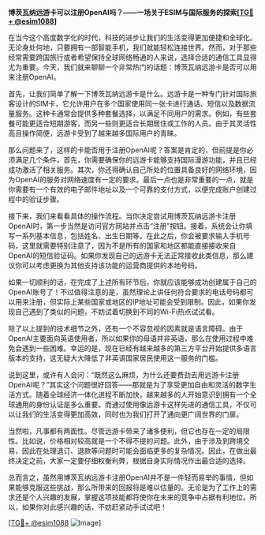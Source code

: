 **博茨瓦纳远游卡可以注册OpenAI吗？——一场关于ESIM与国际服务的探索[[TG💪+ @esim1088](https://t.me/s/esim1088)]**

在当今这个高度数字化的时代，科技的进步让我们的生活变得更加便捷和全球化。无论身处何地，只要拥有一部智能手机，我们就能轻松连接世界。然而，对于那些经常需要跨国旅行或者希望保持全球网络畅通的人来说，选择合适的通信工具显得尤为重要。今天，我们就来聊聊一个非常热门的话题：博茨瓦纳远游卡是否可以用来注册OpenAI。

首先，让我们简单了解一下博茨瓦纳远游卡是什么。远游卡是一种专门针对国际旅客设计的SIM卡，它允许用户在多个国家使用同一张卡进行通话、短信以及数据流量服务。这种卡通常会提供多种套餐选择，以满足不同用户的需求。例如，有些套餐可能更适合短期游客，而另一些则更适合长期居住或工作的人员。由于其灵活性高且操作简便，远游卡受到了越来越多国际用户的青睐。

那么问题来了，这样的卡能否用于注册OpenAI呢？答案是肯定的，但前提是你必须满足几个条件。首先，你需要确保你的远游卡能够支持国际漫游功能，并且已经成功激活了相关服务。其次，你还得确认自己所处的位置具备良好的网络环境，因为OpenAI的服务对网络速度有一定的要求。最后一点也是非常重要的一点，就是你需要有一个有效的电子邮件地址以及一个可靠的支付方式，以便完成账户创建过程中的验证步骤。

接下来，我们来看看具体的操作流程。当你决定尝试用博茨瓦纳远游卡注册OpenAI时，第一步当然是访问官方网站并点击“注册”按钮。接着，系统会让你填写一系列基本信息，包括姓名、出生日期等。在此之后，你会被要求输入手机号码，这里就需要特别注意了，因为不是所有的国家和地区都能直接接收来自OpenAI的短信验证码。如果你发现自己的远游卡无法正常接收此类信息，那么建议你可以考虑更换为其他支持该功能的运营商提供的本地号码。

如果一切顺利的话，在完成了上述所有环节后，你就应该能够成功创建属于自己的OpenAI账号了！不过值得注意的是，虽然理论上讲任何符合要求的电话号码都可以用来注册，但实际上某些国家或地区的IP地址可能会受到限制。因此，如果你发现自己遇到了类似的问题，不妨试着切换到不同的Wi-Fi热点试试看。

除了以上提到的技术细节之外，还有一个不容忽视的因素就是语言障碍。由于OpenAI主要面向英语使用者，所以如果你的母语并非英语，那么在使用过程中难免会遇到一些困难。幸运的是，现在已经有越来越多的第三方平台开始提供多语言版本的支持，这无疑大大降低了非英语国家居民使用这一服务的门槛。

说到这里，或许有人会问：“既然这么麻烦，为什么还要费劲去用远游卡注册OpenAI呢？”其实这个问题很好回答——那就是为了享受更加自由和灵活的数字生活方式。随着全球经济一体化进程不断加快，越来越多的人开始意识到拥有一个全球通用的身份认证是多么重要。而通过使用像远游卡这样先进的通信工具，不仅可以让我们的生活变得更加高效，同时也为我们打开了通向更广阔世界的门扉。

当然啦，凡事都有两面性。尽管远游卡带来了诸多便利，但它也存在一定的局限性。比如说，价格相对较高就是一个不得不提的问题。此外，由于涉及到跨境交易，因此在处理退订、退款等问题时可能会面临更多的复杂情况。因此，在做出最终决定之前，大家一定要仔细权衡利弊，根据自身实际情况作出最合适的选择。

总而言之，虽然用博茨瓦纳远游卡注册OpenAI并不是一件轻而易举的事情，但如果能够克服这些挑战，那么所带来的回报将是难以估量的。无论是为了工作上的需求还是个人兴趣的发展，掌握这项技能都将使你在未来的竞争中占据有利地位。所以，如果你对此感兴趣的话，不妨赶紧动手试试吧！

[[TG💪+ @esim1088](https://t.me/s/esim1088) ![Image](https://i.postimg.cc/4NQfJmqS/Snipaste-2025-05-13-00-14-12.png)]